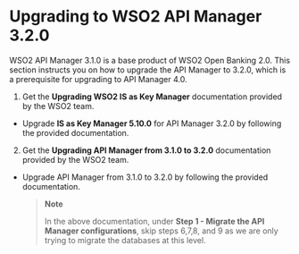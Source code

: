 # Upgrading to WSO2 API Manager 3.2.0

WSO2 API Manager 3.1.0 is a base product of WSO2 Open Banking 2.0. This section instructs you on how to upgrade the API
Manager to 3.2.0, which is a prerequisite for upgrading to API Manager 4.0.

1. Get the **Upgrading WSO2 IS as Key Manager** documentation provided by the WSO2 team.

 - Upgrade **IS as Key Manager 5.10.0** for API Manager 3.2.0 by following the provided documentation.

2. Get the **Upgrading API Manager from 3.1.0 to 3.2.0** documentation provided by the WSO2 team.

 - Upgrade API Manager from 3.1.0 to 3.2.0 by following the provided documentation.
    
    >**Note**
    >
    >    In the above documentation, under **Step 1 - Migrate the API Manager configurations**, skip steps 6,7,8, and 9 as we are only trying to migrate the databases at this level.

